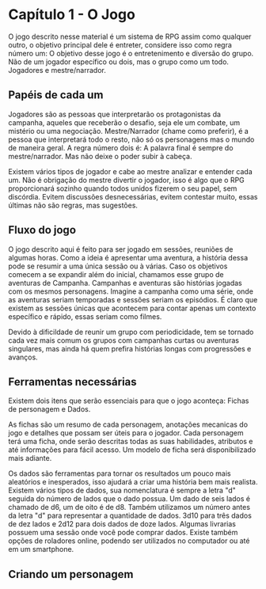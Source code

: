 # Capítulo 1 - O Jogo
O jogo descrito nesse material é um sistema de RPG assim como qualquer outro, o objetivo principal dele é entreter, considere isso como regra número um: O objetivo desse jogo é o entretenimento e diversão do grupo. Não de um jogador específico ou dois, mas o grupo como um todo. Jogadores e mestre/narrador.

## Papéis de cada um
Jogadores são as pessoas que interpretarão os protagonistas da campanha, aqueles que receberão o desafio, seja ele um combate, um mistério ou uma negociação.
Mestre/Narrador (chame como preferir), é a pessoa que interpretará todo o resto, não só os personagens mas o mundo de maneira geral.
A regra número dois é: A palavra final é sempre do mestre/narrador. Mas não deixe o poder subir à cabeça.

Existem vários tipos de jogador e cabe ao mestre analizar e entender cada um.
Não é obrigação do mestre divertir o jogador, isso é algo que o RPG proporcionará sozinho quando todos unidos fizerem o seu papel, sem discórdia. 
Evitem discussões desnecessárias, evitem contestar muito, essas últimas não são regras, mas sugestões.

## Fluxo do jogo

O jogo descrito aqui é feito para ser jogado em sessões, reuniões de algumas horas.
Como a ideia é apresentar uma aventura, a história dessa pode se resumir a uma única sessão ou à várias.
Caso os objetivos comecem a se expandir além do inicial, chamamos esse grupo de aventuras de Campanha.
Campanhas e aventuras são histórias jogadas com os mesmos personagens.
Imagine a campanha como uma série, onde as aventuras seriam temporadas e sessões seriam os episódios.
É claro que existem as sessões únicas que acontecem para contar apenas um contexto específico e rápido, essas seriam como filmes.

Devido à dificildade de reunir um grupo com periodicidade, tem se tornado cada vez mais comum os grupos com campanhas curtas ou aventuras singulares, mas ainda há quem prefira histórias longas com progressões e avanços.

## Ferramentas necessárias
Existem dois itens que serão essenciais para que o jogo aconteça: Fichas de personagem e Dados.

As fichas são um resumo de cada personagem, anotações mecanicas do jogo e detalhes que possam ser úteis para o jogador.
Cada personagem terá uma ficha, onde serão descritas todas as suas habilidades, atributos e até informações para fácil acesso.
Um modelo de ficha será disponibilizado mais adiante.

Os dados são ferramentas para tornar os resultados um pouco mais aleatórios e inesperados, isso ajudará a criar uma história bem mais realista.
Existem vários tipos de dados, sua nomenclatura é sempre a letra "d" seguida do número de lados que o dado possua.
Um dado de seis lados é chamado de d6, um de oito é de d8.
Também utilizamos um número antes da letra "d" para representar a quantidade de dados.
3d10 para três dados de dez lados e 2d12 para dois dados de doze lados.
Algumas livrarias possuem uma sessão onde você pode comprar dados. Existe também opções de roladores online, podendo ser utilizados no computador ou até em um smartphone.

## Criando um personagem
